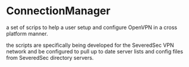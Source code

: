 # ConnectionManager

a set of scrips to help a user setup and configure OpenVPN in a cross platform manner.

the scripts are specifically being developed for the SeveredSec VPN network and be configured to pull up to date
server lists and config files from SeveredSec directory servers.
